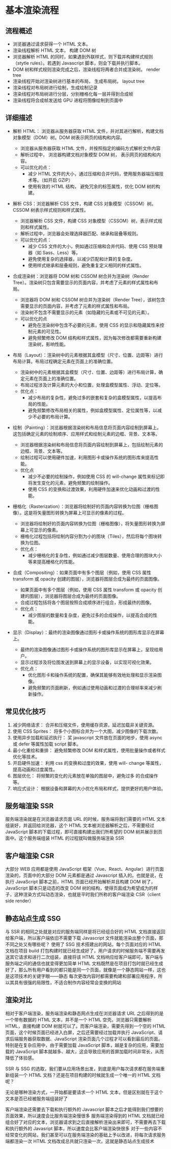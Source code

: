 # 基本渲染流程

## 流程概述

- 浏览器通过请求获得一个 HTML 文本。
- 渲染线程解析 HTML 文本， 构建 DOM 树
- 浏览器解析 HTML 的同时，如果遇到外联样式，则下载并构建样式规则（stytle rules）。若遇到 Javascript 脚本，则会下载并执行脚本。
- DOM 树和样式规则渲染完成之后，渲染线程将两者合并成渲染树。 render tree
- 渲染线程开始对渲染树进行基本的布局， 生成布局树。 layout tree
- 渲染线程对布局树进行绘制，生成绘制记录
- 渲染线程对布局树进行分层，分别栅格化每一层并得到合成帧
- 渲染线程将合成帧发送给 GPU 进程将图像绘制到页面中

## 详细描述

- 解析 HTML： 浏览器从服务器获取 HTML 文件，并对其进行解析，构建文档对象模型（DOM）树。DOM 树表示网页的结构和内容。

  - 浏览器从服务器获取 HTML 文件，并按照指定的编码方式解析文件内容
  - 解析过程中， 浏览器构建文档对象模型 DOM 树， 表示网页的结构和内容。
  - 可以优化的点：
    - 减少 HTML 文件的大小，通过压缩和合并代码，使用服务器端压缩技术等。（如开启 GZIP）
    - 使用有效的 HTML 结构， 避免冗余的标签属性，优化 DOM 树的构建。

- 解析 CSS：浏览器解析 CSS 文件，构建 CSS 对象模型（CSSOM）树。CSSOM 树表示样式规则和样式属性。

  - 浏览器解析 CSS 文件，构建 CSS 对象模型（CSSOM）树，表示样式规则和样式属性。
  - 解析过程中，浏览器会处理选择器匹配、继承和层叠等规则。
  - 可以优化的点：
    - 减少 CSS 文件的大小，例如通过压缩和合并代码、使用 CSS 预处理器（如 Sass、Less）等。
    - 避免使用复杂的选择器，以减少匹配和计算的复杂度。
    - 使用样式继承和层叠规则，避免重复定义相同的样式属性。

- 合成渲染树：浏览器将 DOM 树和 CSSOM 树合并为渲染树（Render Tree）。渲染树只包含需要显示的页面内容，并考虑了元素的样式属性和布局。

  - 浏览器将 DOM 树和 CSSOM 树合并为渲染树（Render Tree），该树包含需要显示的页面内容，并考虑了元素的样式属性和布局。
  - 渲染树不包含不需要显示的元素（如隐藏的元素或不可见的元素）。
  - 可以优化的点
    - 避免在渲染树中包含不必要的元素，使用 CSS 的显示和隐藏属性来控制元素的可见性。
    - 避免频繁修改 DOM 结构和样式属性，因为每次修改都需要重新构建渲染树，影响性能。

- 布局（Layout）：渲染树中的元素根据其盒模型（尺寸、位置、边距等）进行布局计算。布局过程确定元素在页面上的准确位置。

  - 渲染树中的元素根据其盒模型（尺寸、位置、边距等）进行布局计算，确定元素在页面上的准确位置。
  - 布局过程涉及计算元素的大小和位置，处理盒模型属性、浮动、定位等。
  - 优化点：
    - 减少布局的复杂性，避免过多的嵌套和复杂的盒模型属性，以提高布局的性能。
    - 避免频繁修改布局相关的属性，例如盒模型属性、定位属性等，以减少不必要的布局计算。

- 绘制（Painting）：浏览器根据渲染树和布局信息将页面内容绘制到屏幕上。这包括确定元素的绘制顺序、应用样式和绘制元素的边框、背景、文本等。

  - 浏览器根据渲染树和布局信息将页面内容绘制到屏幕上，包括绘制元素的边框、背景、文本等。
  - 绘制过程可以使用硬件加速，利用图形卡或操作系统的图形库来提高性能。
  - 优化点
    - 减少不必要的绘制操作，例如使用 CSS 的 will-change 属性来标记即将发生变化的元素，避免频繁的绘制操作。
    - 使用 CSS 的变换和过渡效果，利用硬件加速来优化动画和过渡的性能。

- 栅格化（Rasterization）：浏览器将绘制好的页面内容转换为位图（栅格图像）。这是将矢量图形转换为屏幕上可显示的像素的过程。

  - 浏览器将绘制好的页面内容转换为位图（栅格图像），将矢量图形转换为屏幕上可显示的像素。
  - 栅格化过程包括将绘制内容分割为小的图块（Tiles），然后将每个图块转换为位图。
  - 优化点：
    - 减少栅格化的复杂性，例如通过减少图层数量、使用合理的图块大小等来提高栅格化的性能。

- 合成（Compositing）：如果页面中有多个图层（例如，使用 CSS 属性 transform 或 opacity 创建的图层），浏览器将图层合成为最终的页面图像。

  - 如果页面中有多个图层（例如，使用 CSS 属性 transform 或 opacity 创建的图层），浏览器将图层合成为最终的页面图像。
  - 合成过程包括将各个图层按照合成顺序进行组合，形成最终的图像。
  - 优化点：
    - 减少图层的数量和复杂度，避免过多的合成操作，以提高合成的性能。

- 显示（Display）：最终的渲染图像通过图形卡或操作系统的图形库显示在屏幕上。
  - 最终的渲染图像通过图形卡或操作系统的图形库显示在屏幕上，呈现给用户。
  - 显示过程涉及将位图发送到屏幕上的显示设备，以实现可视化效果。
  - 优化点：
    - 优化图形卡和操作系统的配置，确保其能够有效地处理和显示渲染图像。
    - 避免频繁的页面刷新，例如通过使用动画和过渡的合理帧率来减少刷新操作。

## 常见优化技巧

1. 减少网络请求： 合并和压缩文件，使用缓存资源，延迟加载非关键资源。
2. 使用 CSS Sprites： 将多个小图标合并为一个大图，减少图像的下载次数。
3. 使用异步加载和延迟执行： 奖 javascript 文件放在页面的地步，使用 async 或 defer 等属性加载 script 脚本。
4. 最小化重绘和重排： 避免频繁修改 DOM 和样式属性，使用批量操作或者样式优化等技术。
5. 开启硬件加速： 利用 css 的变换和过度的效果，使用 will- change 等属性，提高动画和过度属性。
6. 图层优化： 将频繁的变化的元素放在单独的图层中，避免过多 的合成操作等。
7. 响应式设计： 根据设备和屏幕的大小优化布局和样式，提供更好的用户体验。

## 服务端渲染 SSR

服务端渲染就是在浏览器请求页面 URL 的时候，服务端将我们需要的 HTML 文本组装好，并返回给浏览器，这个 HTML 文本被浏览器解析之后，不需要经过 JavaScript 脚本的下载过程，即可直接构建出我们所希望的 DOM 树并展示到页面中。这个服务端组装 HTML 的过程就叫做服务端渲染 SSR

## 客户端渲染 CSR

大部分 WEB 应用都是使用 JavaScript 框架（Vue、React、Angular）进行页面渲染的，页面中的大部分 DOM 元素都是通过 Javascript 插入的。也就是说，在执行 JavaScript 脚本之前，HTML 页面已经开始解析并且构建 DOM 树了，JavaScript 脚本只是动态的改变 DOM 树的结构，使得页面成为希望成为的样子，这种渲染方式叫动态渲染，也就是平时我们所称的客户端渲染 CSR（client side render）

## 静态站点生成 SSG

与 SSR 的相同之处就是对应的服务端同样是将已经组合好的 HTML 文档直接返回给客户端，所以客户端依旧不需要下载 Javascript 文件就能渲染出整个页面，那不同之处又有哪些呢？
使用了 SSG 技术搭建出的网站，每个页面对应的 HTML 文档在项目 build 打包构建时就已经生成好了，用户请求的时候服务端不需要再发送其它请求和进行二次组装，直接将该 HTML 文档响应给客户端即可，客户端与服务端之间的通信也就变得更加简单
HTML 文档既然是在项目打包时就已经生成好了，那么所有用户看到的都只能是同一个页面，就像是一个静态网站一样，这也是这项技术的关键字眼——静态
每次更改内容时都需要构建和部署应用程序，所以其具有很强的局限性，不适合制作内容经常会变换的网站

## 渲染对比

相对于客户端渲染，服务端渲染和静态网点生成在浏览器请求 URL 之后得到的是一个带有数据的 HTML 文本，并不是一个 HTML 空壳。浏览器只需要解析 HTML，直接构建 DOM 树就可以了。而客户端渲染，需要先得到一个空的 HTML 页面，这个时候页面已经进入白屏，之后还需要经过加载并执行 JavaScript、请求后端服务器获取数据、JavaScript 渲染页面几个过程才可以看到最后的页面。特别是在复杂应用中，由于需要加载 JavaScript 脚本，越是复杂的应用，需要加载的 JavaScript 脚本就越多、越大，这会导致应用的首屏加载时间非常长，从而降低了体验感。

SSR 与 SSG 的选取，我们要从应用场景出发，到底是用户每次请求都在服务端重新组装一个 HTML 文档？还是在项目构建的时候就生成一个唯一的 HTML 文档呢？

无论是哪种渲染方式，一开始都是要请求一个 HTML 文本，但是区别就在于这个文本是否已经被服务端组装好了

客户端渲染还需要去下载和执行额外的 Javascript 脚本之后才能得到我们想要的页面效果，所以速度会比服务端渲染慢很多
服务端渲染得到的 HTML 文档就已经组合好了对应的文本，浏览器请求到之后直接解析渲染出来即可，不需要再去下载和执行额外的 Javasript 脚本，所以速度会比客户端渲染快很多
对于一些内容不经常变化的网站，我们甚至可以在服务端渲染的基础上予以改进，将每次请求服务端都渲染一次 HTML 文档改成总共就只渲染一次，这就是静态站点生成技术
